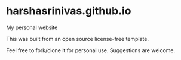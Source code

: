 # harshasrinivas.github.io
My personal website

This was built from an open source license-free template.

Feel free to fork/clone it for personal use.
Suggestions are welcome.
